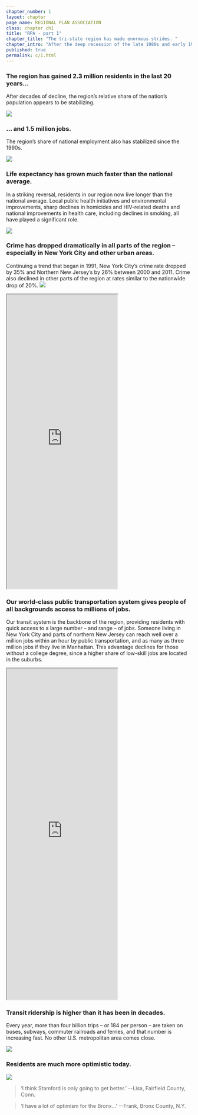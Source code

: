 ```yaml
---
chapter_number: 1
layout: chapter
page_name: REGIONAL PLAN ASSOCIATION
class: chapter ch1
title: "RPA - part 1"
chapter_title: "The tri-state region has made enormous strides. "
chapter_intro: "After the deep recession of the late 1980s and early 1990s, the tri-state region has bounced back. People are choosing to live here and the economy is flourishing. New York City is now one of the safest big cities in the nation. Public health has improved, as has quality of life. <p><p> A number of global trends have fueled this renaissance, from economic changes that favor places with large concentrations of highly educated workers to demographic changes that make walkable, transit-oriented communities more desirable. Intentional policy choices, some made decades ago, have allowed the region to capitalize on these trends and lead an international urban revival."
published: true
permalink: c/1.html
---
```


### The region has gained 2.3 million residents in the last 20 years…
After decades of decline, the region’s relative share of the nation’s population appears to be stabilizing.

<img src="/rpa/media/1_Population.png" class="img-responsive" />

### … and 1.5 million jobs.
The region’s share of national employment also has stabilized since the 1990s.

<img src="/rpa/media/1_Employment.png" class="img-responsive" />

### Life expectancy has grown much faster than the national average.
In a striking reversal, residents in our region now live longer than the national average. Local public health initiatives and environmental improvements, sharp declines in homicides and HIV-related deaths and national improvements in health care, including declines in smoking, all have played a significant role.

<img src="/rpa/media/1_Life Expectancy.png" class="img-responsive" />

### Crime has dropped dramatically in all parts of the region – especially in New York City and other urban areas.
Continuing a trend that began in 1991, New York City’s crime rate dropped by 35% and Northern New Jersey’s by 26% between 2000 and 2011. Crime also declined in other parts of the region at rates similar to the nationwide drop of 20%.
<img src="/rpa/media/1_Crime.png" class="img-responsive" />

<iframe src="http://chohlasa.github.io/rpa/crime.html" class="wrap-map" height="800"></iframe>

### Our world-class public transportation system gives people of all backgrounds access to millions of jobs.
Our transit system is the backbone of the region, providing residents with quick access to a large number – and range – of jobs. Someone living in New York City and parts of northern New Jersey can reach well over a million jobs within an hour by public transportation, and as many as three million jobs if they live in Manhattan. This advantage declines for those without a college degree, since a higher share of low-skill jobs are located in the suburbs.

<iframe src="http://volkanunsal.github.io/rpa/maps/jobs.html" class="wrap-map" height="900"></iframe>

### Transit ridership is higher than it has been in decades.
Every year, more than four billion trips – or 184 per person – are taken on buses, subways, commuter railroads and ferries, and that number is increasing fast. No other U.S. metropolitan area comes close.

<img src="/rpa/media/1_Number of Daily Passengers.png" class="img-responsive" />

### Residents are much more optimistic today.

<img src="/rpa/media/1_Share of Residents of the Tri-State Region That Believe.png" class="img-responsive" />


> ‘I think Stamford is only going to get better.’
--Lisa, Fairfield County, Conn.

> ‘I have a lot of optimism for the Bronx…'
--Frank, Bronx County, N.Y.